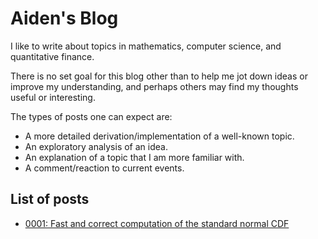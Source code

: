# Aiden's Blog 

I like to write about topics in mathematics, computer science, and quantitative finance. 

There is no set goal for this blog other than to help me jot down ideas or improve my understanding, 
and perhaps others may find my thoughts useful or interesting. 

The types of posts one can expect are: 
- A more detailed derivation/implementation of a well-known topic. 
- An exploratory analysis of an idea. 
- An explanation of a topic that I am more familiar with. 
- A comment/reaction to current events. 

## List of posts 

- [0001: Fast and correct computation of the standard normal CDF](posts/0001-ComputingNormalCDF/README.md)